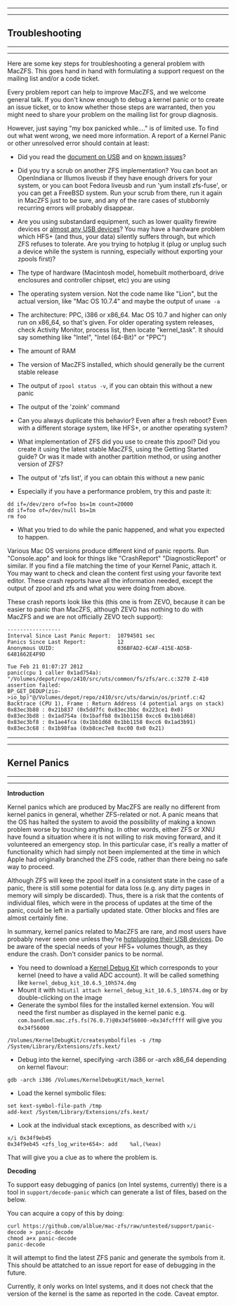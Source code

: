 
---


---

## Troubleshooting ##

---


---


Here are some key steps for troubleshooting a general problem with MacZFS.  This goes hand in hand with formulating a support request on the mailing list and/or a code ticket.

Every problem report can help to improve MacZFS, and we welcome general talk.  If you don't know enough to debug a kernel panic or to create an issue ticket, or to know whether those steps are warranted, then you might need to share your problem on the mailing list for group diagnosis.

However, just saying "my box panicked while...." is of limited use.  To find out what went wrong, we need more information.  A report of a Kernel Panic or other unresolved error should contain at least:

  * Did you read the [document on USB](http://code.google.com/p/maczfs/wiki/USB) and on [known issues](http://code.google.com/p/maczfs/wiki/KnownIssues)?

  * Did you try a scrub on another ZFS implementation?  You can boot an OpenIndiana or Illumos liveusb if they have enough drivers for your system, or you can boot Fedora liveusb and run 'yum install zfs-fuse', or you can get a FreeBSD system.  Run your scrub from there, run it again in MacZFS just to be sure, and any of the rare cases of stubbornly recurring errors will probably disappear.

  * Are you using substandard equipment, such as lower quality firewire devices or [almost any USB devices](http://code.google.com/p/maczfs/wiki/USB)?  You may have a hardware problem which HFS+ (and thus, your data) silently suffers through, but which ZFS refuses to tolerate.  Are you trying to hotplug it (plug or unplug such a device while the system is running, especially without exporting your zpools first)?

  * The type of hardware (Macintosh model, homebuilt motherboard, drive enclosures and controller chipset, etc) you are using

  * The operating system version.  Not the code name like "Lion", but the actual version, like "Mac OS 10.7.4" and maybe the output of `uname -a`

  * The architecture: PPC, i386 or x86\_64.  Mac OS 10.7 and higher can only run on x86\_64, so that's given.  For older operating system releases, check Activity Monitor, process list, then locate "kernel\_task".  It should say something like "Intel", "Intel (64-Bit)" or "PPC")

  * The amount of RAM

  * The version of MacZFS installed, which should generally be the current stable release

  * The output of `zpool status -v`, if you can obtain this without a new panic

  * The output of the 'zoink' command

  * Can you always duplicate this behavior?  Even after a fresh reboot?  Even with a different storage system, like HFS+, or another operating system?

  * What implementation of ZFS did you use to create this zpool?  Did you create it using the latest stable MacZFS, using the Getting Started guide?  Or was it made with another partition method, or using another version of ZFS?

  * The output of 'zfs list', if you can obtain this without a new panic

  * Especially if you have a performance problem, try this and paste it:
```
dd if=/dev/zero of=foo bs=1m count=20000
dd if=foo of=/dev/null bs=1m
rm foo
```

  * What you tried to do while the panic happened, and what you expected to happen.

Various Mac OS versions produce different kind of panic reports.  Run "Console.app" and look for things like "CrashReport" "DiagnosticReport" or similar.  If you find a file matching the time of your Kernel
Panic, attach it.  You may want to check and clean the content first using your favorite text editor.  These crash reports have all the information needed, except the output of zpool and zfs and what you were doing from above.

These crash reports look like this (this one is from ZEVO, because it can be easier to panic than MacZFS, although ZEVO has nothing to do with MacZFS and we are not officially ZEVO tech support):

```
-----------------
Interval Since Last Panic Report:  10794501 sec
Panics Since Last Report:          12
Anonymous UUID:                    036BFAD2-6CAF-415E-AD5B-6481662E4F9D

Tue Feb 21 01:07:27 2012
panic(cpu 1 caller 0x1ad754a):
"/Volumes/depot/repo/z410/src/uts/common/fs/zfs/arc.c:3270 Z-410
assertion failed:
BP_GET_DEDUP(zio->io_bp)"@/Volumes/depot/repo/z410/src/uts/darwin/os/printf.c:42
Backtrace (CPU 1), Frame : Return Address (4 potential args on stack)
0x83ec3b88 : 0x21b837 (0x5dd7fc 0x83ec3bbc 0x223ce1 0x0)
0x83ec3bd8 : 0x1ad754a (0x1baffb8 0x1bb1158 0xcc6 0x1bb1d68)
0x83ec3bf8 : 0x1ae4fca (0x1bb1d68 0x1bb1158 0xcc6 0x1ad3b91)
0x83ec3c68 : 0x1b98faa (0xb8cec7e8 0xc00 0x0 0x21)
```


---


---

## Kernel Panics ##

---


---


**Introduction**

Kernel panics which are produced by MacZFS are really no different from kernel panics in general, whether ZFS-related or not.  A panic means that the OS has halted the system to avoid the possibility of making a known problem worse by touching anything.  In other words, either ZFS or XNU have found a situation where it is not willing to risk moving forward, and it volunteered an emergency stop.  In this particular case, it's really a matter of functionality which had simply not been implemented at the time in which Apple had originally branched the ZFS code, rather than there being no safe way to proceed.

Although ZFS will keep the zpool itself in a consistent state in the case of a panic, there is still some potential for data loss (e.g. any dirty pages in memory will simply be discarded).  Thus, there is a risk that the contents of individual files, which were in the process of updates at the time of the panic, could be left in a partially updated state.  Other blocks and files are almost certainly fine.

In summary, kernel panics related to MacZFS are rare, and most users have probably never seen one unless they're [hotplugging their USB devices](http://code.google.com/p/maczfs/wiki/USB).  Do be aware of the special needs of your HFS+ volumes though, as they endure the crash.  Don't consider panics to be normal.

  * You need to download a [Kernel Debug Kit](http://developer.apple.com/hardwaredrivers/download/kerneldebugkits.html) which corresponds to your kernel (need to have a valid ADC account). It will be called something like `kernel_debug_kit_10.6.5_10h574.dmg`
  * Mount it with `hdiutil attach kernel_debug_kit_10.6.5_10h574.dmg` or by double-clicking on the image
  * Generate the symbol files for the installed kernel extension. You will need the first number as displayed in the kernel panic e.g. `com.bandlem.mac.zfs.fs(76.0.7)@0x34f56000->0x34fcffff` will give you `0x34f56000`
```
/Volumes/KernelDebugKit/createsymbolfiles -s /tmp /System/Library/Extensions/zfs.kext/
```
  * Debug into the kernel, specifying -arch i386 or -arch x86\_64 depending on kernel flavour:
```
gdb -arch i386 /Volumes/KernelDebugKit/mach_kernel
```
  * Load the kernel symbolic files:
```
set kext-symbol-file-path /tmp
add-kext /System/Library/Extensions/zfs.kext/
```
  * Look at the individual stack exceptions, as described with `x/i`
```
x/i 0x34f9eb45
0x34f9eb45 <zfs_log_write+654>:	add    %al,(%eax)
```

That will give you a clue as to where the problem is.

**Decoding**

To support easy debugging of panics (on Intel systems, currently) there is a tool in `support/decode-panic` which can generate a list of files, based on the below.

You can acquire a copy of this by doing:

```
curl https://github.com/alblue/mac-zfs/raw/untested/support/panic-decode > panic-decode
chmod a+x panic-decode
panic-decode
```

It will attempt to find the latest ZFS panic and generate the symbols from it. This should be attatched to an issue report for ease of debugging in the future.

Currently, it only works on Intel systems, and it does not check that the version of the kernel is the same as reported in the code. Caveat emptor.